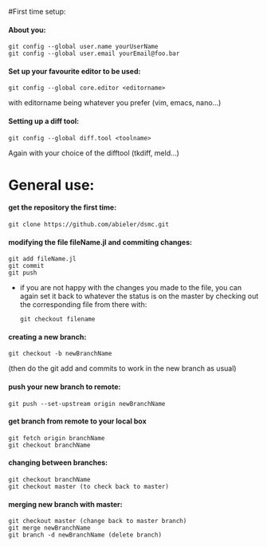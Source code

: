 #First time setup:
#### About you:
  ```
  git config --global user.name yourUserName
  git config --global user.email yourEmail@foo.bar
  ```
#### Set up your favourite editor to be used:
  ```
  git config --global core.editor <editorname>
  ```
  with editorname being whatever you prefer (vim, emacs, nano...)

  
#### Setting up a diff tool:
  ```
  git config --global diff.tool <toolname>
  ```
  Again with your choice of the difftool (tkdiff, meld...)

# General use:

#### get the repository the first time:

  ```
  git clone https://github.com/abieler/dsmc.git
  ```


#### modifying the file fileName.jl and commiting changes:
  ```
  git add fileName.jl
  git commit
  git push
  ```
  
  
* if you are not happy with the changes you made to the file, you can again set it back to 
  whatever the status is on the master by checking out the corresponding file from there with:
  ```
  git checkout filename
  ```


#### creating a new branch:
  ```
  git checkout -b newBranchName
  ```
  (then do the git add and commits to work in 
  the new branch as usual)


#### push your new branch to remote:

  ```
  git push --set-upstream origin newBranchName
  ```

#### get branch from remote to your local box
  ```
  git fetch origin branchName
  git checkout branchName
  ```
  

#### changing between branches:
  ```
  git checkout branchName
  git checkout master (to check back to master)
  ```


#### merging new branch with master:
  ```
  git checkout master (change back to master branch)
  git merge newBranchName
  git branch -d newBranchName (delete branch)
  ```
